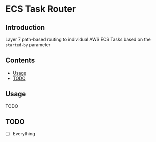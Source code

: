 # ECS Task Router

## Introduction

Layer 7 path-based routing to individual AWS ECS Tasks based on the `started-by` parameter

## Contents

- [Usage](#usage)
- [TODO](#todo)

## Usage

TODO

## TODO

- [ ] Everything
